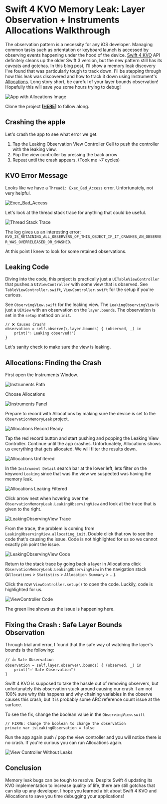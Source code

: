 # Swift 4 KVO Memory Leak: Layer Observation + Instruments Allocations Walkthrough

The observation pattern is a necessity for any iOS developer. Managing common tasks such as orientation or keyboard launch is accessed by observing events happening under the hood of the device. [Swift 4 KVO](https://developer.apple.com/documentation/swift/cocoa_design_patterns/using_key-value_observing_in_swift) API definitely cleans up the older Swift 3 version, but the new pattern still has its caveats and gotchas. In this blog post, I'll show a memory leak discovery I've found that was particularly tough to track down.  I'll be stepping through how this leak was discovered and how to track it down using Instrument's [Allocations](https://help.apple.com/instruments/mac/current/#/dev7b8f6eb6).  Long story short, be careful of your layer bounds observation! Hopefully this will save you some hours trying to debug!

![App with Allocations Image](ReadMeImages/ObservationMemoryLeak_Project.png)

Clone the project **[[HERE]()]** to follow along.

## Crashing the apple

Let's crash the app to see what error we get.

1. Tap the Leaking Observation View Controller Cell to push the controller with the leaking view.
2. Pop the view controller by pressing the back arrow
3. Repeat until the crash appears. (Took me ~7 cycles)

## KVO Error Message

Looks like we have a `Thread1: Exec_Bad_Access` error.  Unfortunately, not very helpful.

![Exec_Bad_Access](ReadMeImages/Exec_Bad_Access.png)

Let's look at the thread stack trace for anything that could be useful.

![Thread Stack Trace](ReadMeImages/Thread_Stack_Trace.png)

The log gives us an interesting error: `KVO_IS_RETAINING_ALL_OBSERVERS_OF_THIS_OBJECT_IF_IT_CRASHES_AN_OBSERVER_WAS_OVERRELEASED_OR_SMASHED`.

At this point I knew to look for some retained observations.

## Leaking Code

Diving into the code, this project is practically just a `UITableViewController` that pushes a `UIViewController` with some view that is observed.  See `TableViewController.swift`, `ViewController.swift` for the setup if you're curious.

See `ObservingView.swift` for the leaking view.  The `LeakingObservingView` is just a `UIView` with an observation on the `layer.bounds`.  The observation is set in the `setup` method on `init`.

```
// ❌ Causes Crash!
observation = self.observe(\.layer.bounds) { (observed, _) in
    print("💧 Leaking observed!")
}
```

Let's sanity check to make sure the view is leaking.

## Allocations: Finding the Crash

First open the Instruments Window.

![Instruments Path](ReadMeImages/Instruments_Path.png)

Choose Allocations

![Instruments Panel](ReadMeImages/Instruments_Panel.png)

Prepare to record with Allocations by making sure the device is set to the `ObservationMemoryLeak` project.

![Allocations Record Ready](ReadMeImages/Allocations_Record_Ready.png)

Tap the red record button and start pushing and popping the Leaking View Controller.  Continue until the app crashes.  Unfortunately, Allocations shows us everything that gets allocated.  We will filter the results down.

![Allocations Unfiltered](ReadMeImages/Allocations_Unfiltered.png)

In the `Instrument Detail` search bar at the lower left, lets filter on the keyword `Leaking` since that was the view we suspected was having the memory leak.

![Allocations Leaking Filtered](ReadMeImages/Allocations_Leaking_Filtered.png)

Click arrow next when hovering over the `ObservationMemoryLeak.LeakingObservingView` and look at the trace that is given to the right.

![LeakingObservingView Trace](ReadMeImages/LeakingObservingView_Trace.png)

From the trace, the problem is coming from `LeakingObservingView.allocating_init`.  Double click that row to see the code that's causing the issue.  Code is not highlighted for us so we cannot exactly pin point the issue.

![LeakingObservingView Code](ReadMeImages/LeakingObservingView_Code.png)

Return to the stack trace by going back a layer in Allocations click `ObservationMemoryLeak.LeakingObservingView` in the navigation stack (`Allocations` > `Statistics` > `Allocation Summary` > ...).

Click the row `ViewController.setup()` to open the code.  Luckily, code is highlighted for us.

![ViewController Code](ReadMeImages/ViewController_Code.png)

The green line shows us the issue is happening here.

## Fixing the Crash : Safe Layer Bounds Observation

Through trial and error, I found that the safe way of watching the layer's bounds is the following:

```
// 👍 Safe Observation
observation = self.layer.observe(\.bounds) { (observed, _) in
    print("✅ Safe Observation")
}
```

Swift 4 KVO is supposed to take the hassle out of removing observers, but unfortunately this observation stuck around causing our crash.  I am not 100% sure why this happens and why chaining variables in the observe causes this crash, but it is probably some ARC reference count issue at the surface.

To see the fix, change the boolean value in the `ObservingView.swift`

```
// FIXME: Change the boolean to change the observation
private var isLeakingObservation = false
```

Run the app again push / pop the view controller and you will notice there is no crash.  If you're curious you can run Allocations again.

![View Controller Without Leaks](ReadMeImages/No_Leaks_ViewController.png)

## Conclusion
Memory leak bugs can be tough to resolve.  Despite Swift 4 updating its KVO implementation to increase quality of life, there are still gotchas that can slip up any developer.  I hope you learned a bit about Swift 4 KVO and Allocations to save you time debugging your applications!
